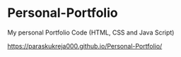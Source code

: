# Personal-Portfolio
My personal Portfolio Code (HTML, CSS and Java Script)

https://paraskukreja000.github.io/Personal-Portfolio/
